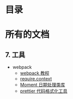 # 目录

# 所有的文档

## 7. 工具

-   webpack
    -   [webpack 教程](/doc/tool/001-webpack教程.md)
    -   [require.context](/doc/tool/002-webpack-require.context.md)
    -   [Moment 日期处理类库](/doc/tool/003-Moment日期处理类库.md)
    -   [prettier 代码格式化工具](/doc/tool/004-prettier代码格式化工具.md)
